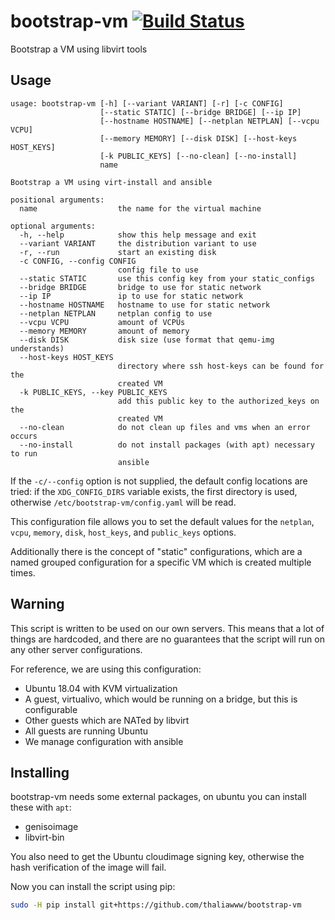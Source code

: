 # bootstrap-vm [![Build Status](https://travis-ci.org/thaliawww/bootstrap-vm.svg?branch=master)](https://travis-ci.org/thaliawww/bootstrap-vm)

Bootstrap a VM using libvirt tools

## Usage
```
usage: bootstrap-vm [-h] [--variant VARIANT] [-r] [-c CONFIG]
                    [--static STATIC] [--bridge BRIDGE] [--ip IP]
                    [--hostname HOSTNAME] [--netplan NETPLAN] [--vcpu VCPU]
                    [--memory MEMORY] [--disk DISK] [--host-keys HOST_KEYS]
                    [-k PUBLIC_KEYS] [--no-clean] [--no-install]
                    name

Bootstrap a VM using virt-install and ansible

positional arguments:
  name                  the name for the virtual machine

optional arguments:
  -h, --help            show this help message and exit
  --variant VARIANT     the distribution variant to use
  -r, --run             start an existing disk
  -c CONFIG, --config CONFIG
                        config file to use
  --static STATIC       use this config key from your static_configs
  --bridge BRIDGE       bridge to use for static network
  --ip IP               ip to use for static network
  --hostname HOSTNAME   hostname to use for static network
  --netplan NETPLAN     netplan config to use
  --vcpu VCPU           amount of VCPUs
  --memory MEMORY       amount of memory
  --disk DISK           disk size (use format that qemu-img understands)
  --host-keys HOST_KEYS
                        directory where ssh host-keys can be found for the
                        created VM
  -k PUBLIC_KEYS, --key PUBLIC_KEYS
                        add this public key to the authorized_keys on the
                        created VM
  --no-clean            do not clean up files and vms when an error occurs
  --no-install          do not install packages (with apt) necessary to run
                        ansible
```

If the `-c/--config` option is not supplied, the default config locations are tried: if the `XDG_CONFIG_DIRS` variable exists, the first directory is used, otherwise `/etc/bootstrap-vm/config.yaml` will be read.

This configuration file allows you to set the default values for the `netplan`, `vcpu`, `memory`, `disk`, `host_keys`, and `public_keys` options.

Additionally there is the concept of "static" configurations, which are a named grouped configuration for a specific VM which is created multiple times.

## Warning

This script is written to be used on our own servers. This means that a lot of 
things are hardcoded, and there are no guarantees that the script will run on
any other server configurations.

For reference, we are using this configuration:

- Ubuntu 18.04 with KVM virtualization
- A guest, virtualivo, which would be running on a bridge, but this is configurable
- Other guests which are NATed by libvirt
- All guests are running Ubuntu
- We manage configuration with ansible

## Installing

bootstrap-vm needs some external packages, on ubuntu you can install these with
`apt`:

- genisoimage
- libvirt-bin

You also need to get the Ubuntu cloudimage signing key, otherwise the hash 
verification of the image will fail.

Now you can install the script using pip:

```bash
sudo -H pip install git+https://github.com/thaliawww/bootstrap-vm
```
